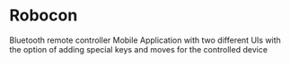 # Robocon
Bluetooth remote controller Mobile Application with two different UIs with the option of adding special keys and moves for the controlled device
